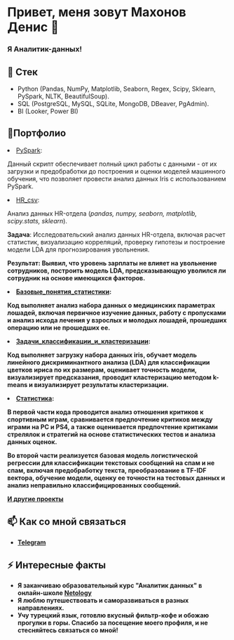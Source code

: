 # Привет, меня зовут Махонов Денис 👋

### Я Аналитик-данных!

## 🌱 Стек

- Python (Pandas, NumPy, Matplotlib, Seaborn, Regex, Scipy, Sklearn, PySpark, NLTK, BeautifulSoup).
- SQL (PostgreSQL, MySQL, SQLite, MongoDB, DBeaver, PgAdmin).
- BI (Looker, Power BI) 

## 💼Портфолио
 <li><a href="https://github.com/olodenm/info_2022_olo/blob/Netology_HW/PySpark.ipynb">PySpark</a>:
        
Данный скрипт обеспечивает полный цикл работы с данными - от их загрузки и предобработки до построения и оценки моделей машинного обучения, что позволяет провести анализ данных Iris с использованием PySpark.</li>
        <li><a href="https://github.com/olodenm/info_2022_olo/blob/Netology_HW/HR_csv.ipynb">HR_csv</a>: 
        
Анализ данных HR-отдела (_pandas, numpy, seaborn, matplotlib, scipy.stats, sklearn_).

<b>Задача</b>:
Исследовательский анализ данных HR-отдела, включая расчет статистик, визуализацию корреляций, проверку гипотезы и построение модели LDA для прогнозирования увольнения.

<b>Результат<b>:
Выявил, что уровень зарплаты не влияет на увольнение сотрудников, построить модель LDA, предсказывающую уволился ли сотрудник на основе имеющихся факторов.</li>
        <li><a href="https://github.com/olodenm/info_2022_olo/blob/Netology_HW/%D0%91%D0%B0%D0%B7%D0%BE%D0%B2%D1%8B%D0%B5_%D0%BF%D0%BE%D0%BD%D1%8F%D1%82%D0%B8%D1%8F_%D1%81%D1%82%D0%B0%D1%82%D0%B8%D1%81%D1%82%D0%B8%D0%BA%D0%B8.ipynb">Базовые_понятия_статистики</a>: 

Код выполняет анализ набора данных о медицинских параметрах лошадей, включая первичное изучение данных, работу с пропусками и анализ исхода лечения у взрослых и молодых лошадей, прошедших операцию или не прошедших ее.</li>
<li><a href="https://github.com/olodenm/info_2022_olo/blob/Netology_HW/%D0%97%D0%B0%D0%B4%D0%B0%D1%87%D0%B8_%D0%BA%D0%BB%D0%B0%D1%81%D1%81%D0%B8%D1%84%D0%B8%D0%BA%D0%B0%D1%86%D0%B8%D0%B8_%D0%B8_%D0%BA%D0%BB%D0%B0%D1%81%D1%82%D0%B5%D1%80%D0%B8%D0%B7%D0%B0%D1%86%D0%B8%D0%B8.ipynb">Задачи_классификации_и_кластеризации</a>: 
        
Код выполняет загрузку набора данных iris, обучает модель линейного дискриминантного анализа (LDA) для классификации цветков ириса по их размерам, оценивает точность модели, визуализирует предсказания, проводит кластеризацию методом k-means и визуализирует результаты кластеризации.</li>
        <li><a href="https://github.com/olodenm/info_2022_olo/blob/Netology_HW/%D0%9A%D0%B5%D0%B9%D1%81_%D1%81%D1%82%D0%B0%D0%B4%D0%B8_%D0%A1%D1%82%D0%B0%D1%82%D0%B8%D1%81%D1%82%D0%B8%D0%BA%D0%B0.ipynb">Статистика</a>:
        
В первой части кода проводится анализ отношения критиков к спортивным играм, сравнивается предпочтение критиков между играми на PC и PS4, а также оценивается предпочтение критиками стрелялок и стратегий на основе статистических тестов и анализа данных оценок.

Во второй части реализуется базовая модель логистической регрессии для классификации текстовых сообщений на спам и не спам, включая предобработку текста, преобразование в TF-IDF вектора, обучение модели, оценку ее точности на тестовых данных и анализ неправильно классифицированных сообщений.</li>
        <a href="https://github.com/olodenm/SchoolProjectPortfolio">И другие проекты</a> 
## 📫 Как со мной связаться

- [Telegram](https://t.me/olodenm)

## ⚡ Интересные факты

- Я заканчиваю образовательный курс "Аналитик данных" в онлайн-школе [Netology](https://netology.ru/programs/data_analyst_ultimate)
- Я люблю путешествовать и саморазвиваться в разных направлениях.
- Учу турецкий язык, готовлю вкусный фильтр-кофе и обожаю прогулки в горы.
Спасибо за посещение моего профиля, и не стесняйтесь связаться со мной!
